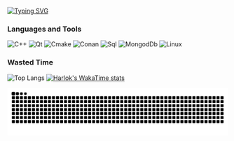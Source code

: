 [![Typing SVG](https://readme-typing-svg.herokuapp.com?font=Fira+Code&weight=900&size=34&pause=1000&random=false&width=435&lines=Gg+Nice+Try)](https://git.io/typing-svg)

### Languages and Tools
![C++](https://img.shields.io/badge/C%2B%2B-%233b3b3b?style=for-the-badge&logo=C%2B%2B&logoColor=%235E97D0
)
![Qt](https://img.shields.io/badge/Qt-%233b3b3b?style=for-the-badge&logo=Qt&logoColor=%2340cd52
)
![Cmake](https://img.shields.io/badge/CMake-%233b3b3b?style=for-the-badge&logo=data:image/svg+xml;utf8;base64,PHN2ZyB4bWxucz0iaHR0cDovL3d3dy53My5vcmcvMjAwMC9zdmciIHZpZXdCb3g9IjAgMCAyNCAyNCI+PHBhdGggZmlsbD0iI0Y0NDMzNiIgZD0iTTI0IDIzLjgwMSAxMi4yOTguMzk5bDEuNzE5IDE5LjM0N3oiLz48cGF0aCBmaWxsPSIjNENBRjUwIiBkPSJNNy40NzEgMTcuNjE4IDAgMjRoMjMuMjA3eiIvPjxwYXRoIGZpbGw9IiMzRjUxQjUiIGQ9Im0uMDY3IDIzLjI2OCAxMi43Ni0xMC45MDNMMTEuNzY5IDB6Ii8+PHBhdGggZmlsbD0iI0NGRDhEQyIgZD0ibTEyLjg5MyAxMi45NjQtNS4wMjUgNC4zMjIgNS42MiAyLjI2eiIvPjwvc3ZnPg==)
![Conan](https://img.shields.io/badge/Conan-%233b3b3b?style=for-the-badge&logo=Conan)
![Sql](https://img.shields.io/badge/SQL-%233b3b3b?style=for-the-badge&logo=Postgresql)
![MongodDb](https://img.shields.io/badge/MongoDb-%233b3b3b?style=for-the-badge&logo=MongoDb)
![Linux](https://img.shields.io/badge/Linux-%233b3b3b?style=for-the-badge&logo=linux)

### Wasted Time
![Top Langs](https://github-readme-stats.vercel.app/api/top-langs/?username=vekusxd&layout=compact&theme=city_lights)
[![Harlok's WakaTime stats](https://github-readme-stats.vercel.app/api/wakatime?username=vekusxd&layout=donut&theme=city_lights&line_height=40)](https://github.com/anuraghazra/github-readme-stats)

![snake](https://github.com/vekusxd/vekusxd/blob/output/github-contribution-grid-snake-dark.svg)